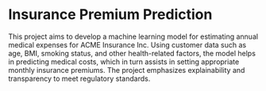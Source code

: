 # Insurance Premium Prediction 

This project aims to develop a machine learning model for estimating annual medical expenses for ACME Insurance Inc. Using customer data such as age, BMI, smoking status, and other health-related factors, the model helps in predicting medical costs, which in turn assists in setting appropriate monthly insurance premiums. The project emphasizes explainability and transparency to meet regulatory standards.  
